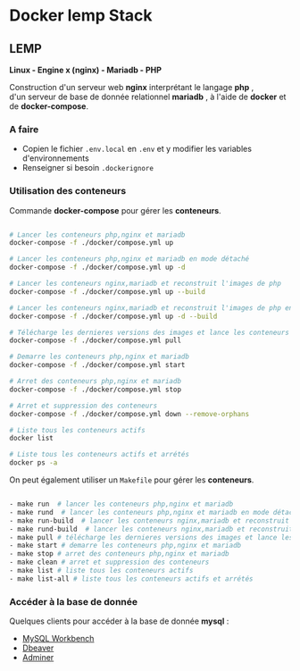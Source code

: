 # Docker lemp Stack

## LEMP

**Linux  -  Engine x (nginx)  - Mariadb  -  PHP**

Construction d'un serveur web **nginx** interprétant le langage **php** ,  
d'un serveur de base de donnée relationnel **mariadb**  ,
à l'aide de **docker** et de **docker-compose**.

### A faire

- Copien le fichier `.env.local` en `.env` et y modifier les variables d'environnements
- Renseigner si besoin `.dockerignore`

### Utilisation des conteneurs

Commande **docker-compose** pour gérer les **conteneurs**.

```bash

# Lancer les conteneurs php,nginx et mariadb
docker-compose -f ./docker/compose.yml up  

# Lancer les conteneurs php,nginx et mariadb en mode détaché
docker-compose -f ./docker/compose.yml up -d  

# Lancer les conteneurs nginx,mariadb et reconstruit l'images de php
docker-compose -f ./docker/compose.yml up --build  

# Lancer les conteneurs nginx,mariadb et reconstruit l'images de php en mode détaché
docker-compose -f ./docker/compose.yml up -d --build  

# Télécharge les dernieres versions des images et lance les conteneurs php,nginx et mariadb
docker-compose -f ./docker/compose.yml pull 

# Demarre les conteneurs php,nginx et mariadb
docker-compose -f ./docker/compose.yml start 

# Arret des conteneurs php,nginx et mariadb
docker-compose -f ./docker/compose.yml stop 

# Arret et suppression des conteneurs
docker-compose -f ./docker/compose.yml down --remove-orphans 

# Liste tous les conteneurs actifs
docker list 

# Liste tous les conteneurs actifs et arrétés
docker ps -a  


```

On peut également utiliser un `Makefile` pour gérer les **conteneurs**.

```bash

- make run  # lancer les conteneurs php,nginx et mariadb
- make rund  # lancer les conteneurs php,nginx et mariadb en mode détaché
- make run-build  # lancer les conteneurs nginx,mariadb et reconstruit l'image pour php
- make rund-build  # lancer les conteneurs nginx,mariadb et reconstruit l'images pour php en mode détaché
- make pull # télécharge les dernieres versions des images et lance les conteneurs php,nginx et mariadb
- make start # demarre les conteneurs php,nginx et mariadb
- make stop # arret des conteneurs php,nginx et mariadb
- make clean # arret et suppression des conteneurs
- make list # liste tous les conteneurs actifs
- make list-all # liste tous les conteneurs actifs et arrétés

```

### Accéder à la base de donnée

Quelques clients pour accéder à la base de donnée **mysql** :

- [MySQL Workbench](https://dev.mysql.com/downloads/workbench/)
- [Dbeaver](https://dbeaver.io/)
- [Adminer](https://www.adminer.org)
